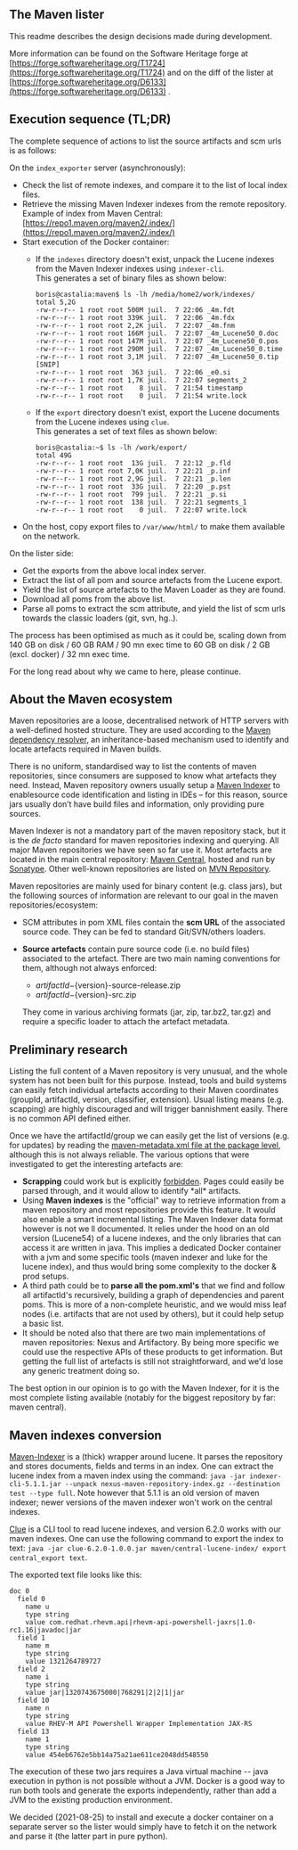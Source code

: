 
## The Maven lister

This readme describes the design decisions made during development.

More information can be found on the Software Heritage forge at [https://forge.softwareheritage.org/T1724](https://forge.softwareheritage.org/T1724) and on the diff of the lister at [https://forge.softwareheritage.org/D6133](https://forge.softwareheritage.org/D6133) .

## Execution sequence (TL;DR)

The complete sequence of actions to list the source artifacts and scm urls is as follows:

On the `index_exporter` server (asynchronously):

* Check the list of remote indexes, and compare it to the list of local index files.
* Retrieve the missing Maven Indexer indexes from the remote repository. \
  Example of index from Maven Central: [https://repo1.maven.org/maven2/.index/](https://repo1.maven.org/maven2/.index/)
* Start execution of the Docker container:
  * If the `indexes` directory doesn't exist, unpack the Lucene indexes from the Maven Indexer indexes using `indexer-cli`.\
    This generates a set of binary files as shown below:

    ```
    boris@castalia:maven$ ls -lh /media/home2/work/indexes/
    total 5,2G
    -rw-r--r-- 1 root root 500M juil.  7 22:06 _4m.fdt
    -rw-r--r-- 1 root root 339K juil.  7 22:06 _4m.fdx
    -rw-r--r-- 1 root root 2,2K juil.  7 22:07 _4m.fnm
    -rw-r--r-- 1 root root 166M juil.  7 22:07 _4m_Lucene50_0.doc
    -rw-r--r-- 1 root root 147M juil.  7 22:07 _4m_Lucene50_0.pos
    -rw-r--r-- 1 root root 290M juil.  7 22:07 _4m_Lucene50_0.time
    -rw-r--r-- 1 root root 3,1M juil.  7 22:07 _4m_Lucene50_0.tip
    [SNIP]
    -rw-r--r-- 1 root root  363 juil.  7 22:06 _e0.si
    -rw-r--r-- 1 root root 1,7K juil.  7 22:07 segments_2
    -rw-r--r-- 1 root root    8 juil.  7 21:54 timestamp
    -rw-r--r-- 1 root root    0 juil.  7 21:54 write.lock
    ```
  * If the `export` directory doesn't exist, export the Lucene documents from the Lucene indexes using `clue`.\
    This generates a set of text files as shown below:

    ```
    boris@castalia:~$ ls -lh /work/export/
    total 49G
    -rw-r--r-- 1 root root  13G juil.  7 22:12 _p.fld
    -rw-r--r-- 1 root root 7,0K juil.  7 22:21 _p.inf
    -rw-r--r-- 1 root root 2,9G juil.  7 22:21 _p.len
    -rw-r--r-- 1 root root  33G juil.  7 22:20 _p.pst
    -rw-r--r-- 1 root root  799 juil.  7 22:21 _p.si
    -rw-r--r-- 1 root root  138 juil.  7 22:21 segments_1
    -rw-r--r-- 1 root root    0 juil.  7 22:07 write.lock
    ```
* On the host, copy export files  to `/var/www/html/` to make them available on the network.

On the lister side:

* Get the exports from the above local index server.
* Extract the list of all pom and source artefacts from the Lucene export.
* Yield the list of source artefacts to the Maven Loader as they are found.
* Download all poms from the above list.
* Parse all poms to extract the scm attribute, and yield the list of scm urls towards the classic loaders (git, svn, hg..).

The process has been optimised as much as it could be, scaling down from 140 GB on disk / 60 GB RAM / 90 mn exec time to 60 GB on disk / 2 GB (excl. docker) / 32 mn exec time.

For the long read about why we came to here, please continue.

## About the Maven ecosystem

Maven repositories are a loose, decentralised network of HTTP servers with a well-defined hosted structure. They are used according to the [Maven dependency resolver](https://maven.apache.org/resolver/index.html), an inheritance-based mechanism used to identify and locate artefacts required in Maven builds.

There is no uniform, standardised way to list the contents of maven repositories, since consumers are supposed to know what artefacts they need. Instead, Maven repository owners usually setup a [Maven Indexer](https://maven.apache.org/maven-indexer/) to enablesource code identification and listing in IDEs – for this reason, source jars usually don’t have build files and information, only providing pure sources.

Maven Indexer is not a mandatory part of the maven repository stack, but it is the *de facto* standard for maven repositories indexing and querying. All major Maven repositories we have seen so far use it. Most artefacts are located in the main central repository: [Maven Central](https://search.maven.org/), hosted and run by [Sonatype](https://www.sonatype.com/). Other well-known repositories are listed on [MVN Repository](https://mvnrepository.com/repos).

Maven repositories are mainly used for binary content (e.g. class jars), but the following sources of information are relevant to our goal in the maven repositories/ecosystem:

* SCM attributes in pom XML files contain the **scm URL** of the associated source code. They can be fed to standard Git/SVN/others loaders.
* **Source artefacts** contain pure source code (i.e. no build files) associated to the artefact. There are two main naming conventions for them, although not always enforced:
  * ${artifactId}-${version}-source-release.zip
  * ${artifactId}-${version}-src.zip

  They come in various archiving formats (jar, zip, tar.bz2, tar.gz) and require a specific loader to attach the artefact metadata.

## Preliminary research

Listing the full content of a Maven repository is very unusual, and the whole system has not been built for this purpose. Instead, tools and build systems can easily fetch individual artefacts according to their Maven coordinates (groupId, artifactId, version, classifier, extension). Usual listing means (e.g. scapping) are highly discouraged and will trigger bannishment easily. There is no common API defined either.

Once we have the artifactId/group we can easily get the list of versions (e.g. for updates) by reading the [maven-metadata.xml file at the package level](https://repo1.maven.org/maven2/ant/ant/maven-metadata.xml), although this is not always reliable. The various options that were investigated to get the interesting artefacts are:

* **Scrapping** could work but is explicitly [forbidden](https://repo1.maven.org/terms.html). Pages could easily be parsed through, and it would allow to identify \*all\* artifacts.
* Using **Maven indexes** is the "official" way to retrieve information from a maven repository and most repositories provide this feature. It would also enable a smart incremental listing. The Maven Indexer data format however is not we
  ll documented. It relies under the hood on an old version (Lucene54) of a lucene indexes, and the only libraries that can access it are written in java. This implies a dedicated Docker container with a jvm and some specific tools (maven indexer and luke for the lucene index), and thus would bring some complexity to the docker & prod setups.
* A third path could be to **parse all the pom.xml's** that we find and follow all artifactId's recursively, building a graph of dependencies and parent poms. This is more of a non-complete heuristic, and we would miss leaf nodes (i.e. artifacts that are not used by others), but it could help setup a basic list.
* It should be noted also that there are two main implementations of maven repositories: Nexus and Artifactory. By being more specific we could use the respective APIs of these products to get information. But getting the full list of artefacts is still not straightforward, and we'd lose any generic treatment doing so.

The best option in our opinion is to go with the Maven Indexer, for it is the most complete listing available (notably for the biggest repository by far: maven central).

## Maven indexes conversion

[Maven-Indexer](https://maven.apache.org/maven-indexer/) is a (thick) wrapper around lucene. It parses the repository and stores documents, fields and terms in an index. One can extract the lucene index from a maven index using the command: `java -jar indexer-cli-5.1.1.jar --unpack nexus-maven-repository-index.gz --destination test --type full`. Note however that 5.1.1 is an old version of maven indexer; newer versions of the maven indexer won't work on the central indexes.

[Clue](https://github.com/javasoze/clue) is a CLI tool to read lucene indexes, and version 6.2.0 works with our maven indexes. One can use the following command to export the index to text: `java -jar clue-6.2.0-1.0.0.jar maven/central-lucene-index/ export central_export text`.

The exported text file looks like this:

```
doc 0
  field 0
    name u
    type string
    value com.redhat.rhevm.api|rhevm-api-powershell-jaxrs|1.0-rc1.16|javadoc|jar
  field 1
    name m
    type string
    value 1321264789727
  field 2
    name i
    type string
    value jar|1320743675000|768291|2|2|1|jar
  field 10
    name n
    type string
    value RHEV-M API Powershell Wrapper Implementation JAX-RS
  field 13
    name 1
    type string
    value 454eb6762e5bb14a75a21ae611ce2048dd548550
```

The execution of these two jars requires a Java virtual machine -- java execution in python is not possible without a JVM. Docker is a good way to run both tools and generate the exports independently, rather than add a JVM to the existing production environment.

We decided (2021-08-25) to install and execute a docker container on a separate server so the lister would simply have to fetch it on the network and parse it (the latter part in pure python).
